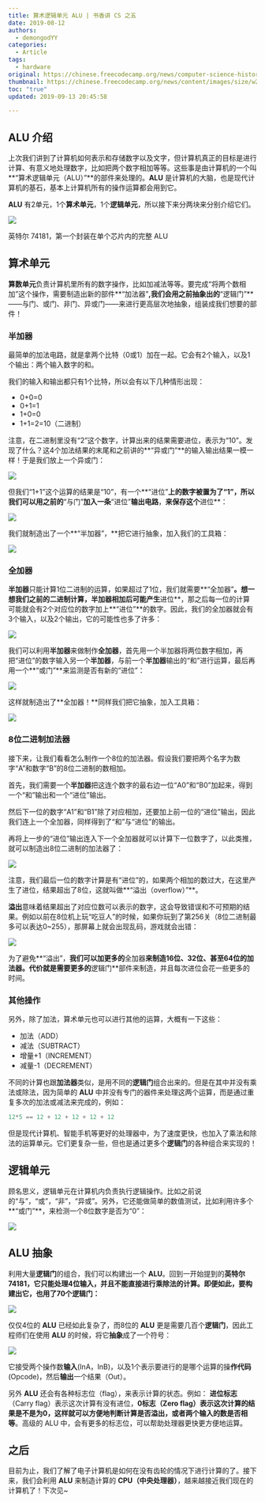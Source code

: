 ```yaml
---
title: 算术逻辑单元 ALU | 书香讲 CS 之五
date: 2019-08-12
authors:
  - demongodYY
categories:
  - Article
tags:
  - hardware
original: https://chinese.freecodecamp.org/news/computer-science-history-by-shu-xiang-part-five-alu/
thumbnail: https://chinese.freecodecamp.org/news/content/images/size/w2000/2019/08/1200px-ALU_symbol-2.svg.png
toc: "true"
updated: 2019-09-13 20:45:58

---
```


## ALU 介绍

上次我们讲到了计算机如何表示和存储数字以及文字，但计算机真正的目标是进行计算、有意义地处理数字，比如把两个数字相加等等。这些事是由计算机的一个叫**“算术逻辑单元（ALU）”**的部件来处理的。**ALU**  是计算机的大脑，也是现代计算机的基石，基本上计算机所有的操作运算都会用到它。

**ALU** 有2单元，1个**算术单元**，1个**逻辑单元**，所以接下来分两块来分别介绍它们。

![](https://chinese.freecodecamp.org/news/content/images/2019/08/image-39.png)

英特尔 74181，第一个封装在单个芯片内的完整 ALU

## 算术单元

**算数单元**负责计算机里所有的数字操作，比如加减法等等。要完成“将两个数相加”这个操作，需要制造出新的部件**“加法器”**,我们会用之前抽象出的**“逻辑门”**——与门、或门、非门、异或门——来进行更高层次地抽象，组装成我们想要的部件！

### 半加器

最简单的加法电路，就是拿两个比特（0或1）加在一起。它会有2个输入，以及1个输出：两个输入数字的和。

我们的输入和输出都只有1个比特，所以会有以下几种情形出现：

-   0+0=0
-   0+1=1
-   1+0=0
-   1+1=2=10（二进制）

注意，在二进制里没有“2”这个数字，计算出来的结果需要进位，表示为“10”。发现了什么？这4个加法结果的末尾和之前讲的**“异或门”**的输入输出结果一模一样！于是我们放上一个异或门：

![](https://chinese.freecodecamp.org/news/content/images/2019/08/image-40.png)

但我们“1+1”这个运算的结果是“10”，有一个**“进位”**上的数字被置为了“1”，所以我们可以用之前的**“与门”**加入一条**“进位”**输出电路**，**来保存这个**进位**：

![](https://chinese.freecodecamp.org/news/content/images/2019/08/image-41.png)

我们就制造出了一个**“半加器”，**把它进行抽象，加入我们的工具箱：

![](https://chinese.freecodecamp.org/news/content/images/2019/08/half-plus.gif)

### 全加器

**半加器**只能计算1位二进制的运算，如果超过了1位，我们就需要**“全加器”**。想一想我们之前的二进制计算，半加器相加后可能产生**进位**，那之后每一位的计算可能就会有2个对应位的数字加上**“进位”**的数字。因此，我们的全加器就会有3个输入，以及2个输出，它的可能性也多了许多：

![](https://chinese.freecodecamp.org/news/content/images/2019/08/image-42.png)

我们可以利用**半加器**来做制作**全加器**，首先用一个半加器将两位数字相加，再把“进位”的数字输入另一个**半加器**，与前一个**半加器**输出的“和”进行运算，最后再用一个**“或门”**来监测是否有新的“进位”：

![](https://chinese.freecodecamp.org/news/content/images/2019/08/full-plus--comp-.gif)

这样就制造出了**全加器！**同样我们把它抽象，加入工具箱：

![](https://chinese.freecodecamp.org/news/content/images/2019/08/image-43.png)

### 8位二进制加法器

接下来，让我们看看怎么制作一个8位的加法器。假设我们要把两个名字为数字“A”和数字“B”的8位二进制的数相加。

首先，我们需要一个**半加器**把这连个数字的最右边一位“A0”和“B0”加起来，得到一个“和”输出和一个“进位”输出。

然后下一位的数字“A1”和“B1”除了对应相加，还要加上前一位的“进位”输出，因此我们连上一个全加器，同样得到了“和”与“进位”的输出。

再将上一步的“进位”输出连入下一个全加器就可以计算下一位数字了，以此类推，就可以制造出8位二进制的加法器了：

![](https://chinese.freecodecamp.org/news/content/images/2019/08/8bitplus--comp-.gif)

注意，我们最后一位的数字计算是有“进位”的，如果两个相加的数过大，在这里产生了进位，结果超出了8位，这就叫做**“溢出（overflow）”**。

**溢出**意味着结果超出了对应位数可以表示的数字，这会导致错误和不可预期的结果。例如以前在8位机上玩“吃豆人”的时候，如果你玩到了第256关（8位二进制最多可以表达0~255），那屏幕上就会出现乱码，游戏就会出错：

![](https://chinese.freecodecamp.org/news/content/images/2019/08/image-44.png)

为了避免**“溢出”，**我们可以加更多的**全加器**来制造16位、32位、甚至64位的加法器。代价就是需要更多的**逻辑门**部件来制造，并且每次进位会花一些更多的时间。

### 其他操作

另外，除了加法，算术单元也可以进行其他的运算，大概有一下这些：

-   加法（ADD）
-   减法（SUBTRACT）
-   增量+1（INCREMENT）
-   减量-1（DECREMENT）

不同的计算也跟**加法器**类似，是用不同的**逻辑门**组合出来的。但是在其中并没有乘法或除法，因为简单的  **ALU**  中并没有专门的器件来处理这两个运算，而是通过重复多次的加法或减法来完成的，例如：

```js
12*5 == 12 + 12 + 12 + 12 + 12

```

但是现代计算机、智能手机等更好的处理器中，为了速度更快，也加入了乘法和除法的运算单元。它们更复杂一些，但也是通过更多个**逻辑门**的各种组合来实现的！

## 逻辑单元

顾名思义，逻辑单元在计算机内负责执行逻辑操作。比如之前说的“与”，“或”，“非”，“异或”。另外，它还能做简单的数值测试，比如利用许多个**“或门”**，来检测一个8位数字是否为“0”：

![](https://chinese.freecodecamp.org/news/content/images/2019/08/image-45.png)

## ALU 抽象

利用大量**逻辑门**的组合，我们可以构建出一个  **ALU**。回到一开始提到的**英特尔74181，**它只能处理4位输入，并且不能直接进行乘除法的计算。即便如此，要构建出它，也用了70个**逻辑门：**

![](https://chinese.freecodecamp.org/news/content/images/2019/08/image-46.png)

仅仅4位的  **ALU** 已经如此复杂了，而8位的  **ALU**  更是需要几百个**逻辑门**，因此工程师们在使用  **ALU** 的时候，将它**抽象**成了一个符号：

![](https://chinese.freecodecamp.org/news/content/images/2019/08/image-47.png)

它接受两个操作数**输入**(InA，InB)，以及1个表示要进行的是哪个运算的操**作代码**(Opcode)，然后**输出**一个结果（Out）。

另外  **ALU** 还会有各种标志位（flag），来表示计算的状态。例如：  **进位标志**（Carry flag）表示这次计算有没有进位，**0标志（Zero flag）**表示这次计算的结果是不是为0，这样就可以方便地判断计算是否**溢出，**或者两个输入的数是否**相等**。高级的 ALU 中，会有更多的标志位，可以帮助处理器更快更方便地运算。

## 之后

目前为止，我们了解了电子计算机是如何在没有齿轮的情况下进行计算的了。接下来，我们会利用  **ALU** 来制造计算的  **CPU（中央处理器）**，越来越接近我们现在的计算机了！下次见~